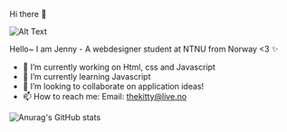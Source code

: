 Hi there 👋 

![Alt Text](https://i.pinimg.com/originals/32/40/ab/3240abd20459fb3b8cc4ac6919dac2a4.gif)

Hello~ I am Jenny -  A webdesigner student at NTNU from Norway <3 ✨

- 🔭 I’m currently working on Html, css and Javascript
- 🌱 I’m currently learning Javascript
- 👯 I’m looking to collaborate on application ideas!
- 📫 How to reach me: Email: thekitty@live.no

![Anurag's GitHub stats](https://github-readme-stats.vercel.app/api?username=anuraghazra&theme=omni&show_icons=true)

